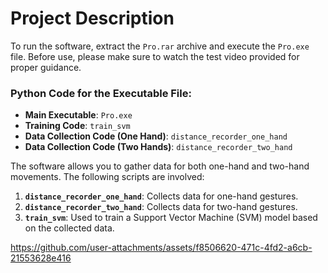 # Project Description

To run the software, extract the `Pro.rar` archive and execute the `Pro.exe` file. Before use, please make sure to watch the test video provided for proper guidance.

### Python Code for the Executable File:
- **Main Executable**: `Pro.exe`
- **Training Code**: `train_svm`
- **Data Collection Code (One Hand)**: `distance_recorder_one_hand`
- **Data Collection Code (Two Hands)**: `distance_recorder_two_hand`

The software allows you to gather data for both one-hand and two-hand movements. The following scripts are involved:

1. **`distance_recorder_one_hand`**: Collects data for one-hand gestures.
2. **`distance_recorder_two_hand`**: Collects data for two-hand gestures.
3. **`train_svm`**: Used to train a Support Vector Machine (SVM) model based on the collected data.






https://github.com/user-attachments/assets/f8506620-471c-4fd2-a6cb-21553628e416


